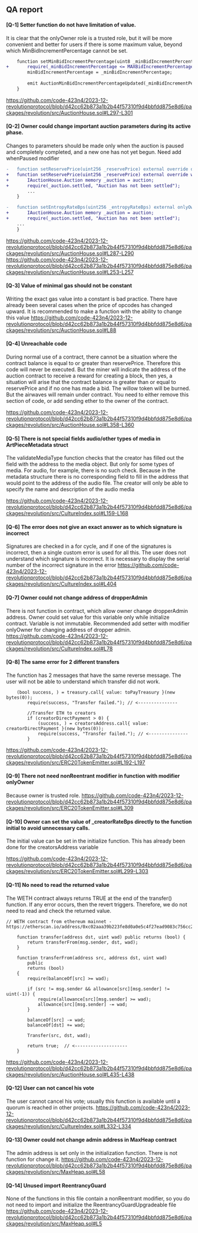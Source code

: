 ## QA report



#### [Q-1] Setter function do not have limitation of value.
It is clear that the onlyOwner role is a trusted role, but it will be more convenient and better for users if there is some maximum value, beyond which MinBidIncrementPercentage cannot be set.
```diff
    function setMinBidIncrementPercentage(uint8 _minBidIncrementPercentage) external override onlyOwner {
+       require(_minBidIncrementPercentage <= MAXBidIncrementPercentage, "Too big value");
		minBidIncrementPercentage = _minBidIncrementPercentage;
		
        emit AuctionMinBidIncrementPercentageUpdated(_minBidIncrementPercentage);
    }
```
https://github.com/code-423n4/2023-12-revolutionprotocol/blob/d42cc62b873a1b2b44f57310f9d4bbfdd875e8d6/packages/revolution/src/AuctionHouse.sol#L297-L301

#### [Q-2] Owner could change important auction parameters during its active phase.
Changes to parameters should be made only when the auction is paused and completely completed, and a new one has not yet begun. Need add whenPaused modifier

```diff
-   function setReservePrice(uint256 _reservePrice) external override onlyOwner {
+   function setReservePrice(uint256 _reservePrice) external override whenPaused onlyOwner {
+       IAuctionHouse.Auction memory _auction = auction;
+       require(_auction.settled, "Auction has not been settled");
        ...
    }

-   function setEntropyRateBps(uint256 _entropyRateBps) external onlyOwner {
+       IAuctionHouse.Auction memory _auction = auction;
+       require(_auction.settled, "Auction has not been settled");
    ...
    }
```
https://github.com/code-423n4/2023-12-revolutionprotocol/blob/d42cc62b873a1b2b44f57310f9d4bbfdd875e8d6/packages/revolution/src/AuctionHouse.sol#L287-L290
https://github.com/code-423n4/2023-12-revolutionprotocol/blob/d42cc62b873a1b2b44f57310f9d4bbfdd875e8d6/packages/revolution/src/AuctionHouse.sol#L253-L257

#### [Q-3] Value of minimal gas should not be constant
Writing the exact gas value into a constant is bad practice. There have already been several cases when the price of opcodes has changed upward. It is recommended to make a function with the ability to change this value
https://github.com/code-423n4/2023-12-revolutionprotocol/blob/d42cc62b873a1b2b44f57310f9d4bbfdd875e8d6/packages/revolution/src/AuctionHouse.sol#L88

#### [Q-4] Unreachable code
During normal use of a contract, there cannot be a situation where the contract balance is equal to or greater than reservePrice. Therefore this code will never be executed. But the miner will indicate the address of the auction contract to receive a reward for creating a block, then yes, a situation will arise that the contract balance is greater than or equal to reservePrice and if no one has made a bid. The willow token will be burned. But the airwaves will remain under contract. You need to either remove this section of code, or add sending ether to the owner of the contract.

https://github.com/code-423n4/2023-12-revolutionprotocol/blob/d42cc62b873a1b2b44f57310f9d4bbfdd875e8d6/packages/revolution/src/AuctionHouse.sol#L358-L360

#### [Q-5] There is not special fields audio/other types of media in ArtPieceMetadata struct
The validateMediaType function checks that the creator has filled out the field with the address to the media object. But only for some types of media. For audio, for example, there is no such check. Because in the metadata structure there is no corresponding field to fill in the address that would point to the address of the audio file. The creator will only be able to specify the name and description of the audio media

https://github.com/code-423n4/2023-12-revolutionprotocol/blob/d42cc62b873a1b2b44f57310f9d4bbfdd875e8d6/packages/revolution/src/CultureIndex.sol#L159-L168

#### [Q-6] The error does not give an exact answer as to which signature is incorrect
Signatures are checked in a for cycle, and if one of the signatures is incorrect, then a single custom error is used for all this. The user does not understand which signature is incorrect. It is necessary to display the serial number of the incorrect signature in the error
https://github.com/code-423n4/2023-12-revolutionprotocol/blob/d42cc62b873a1b2b44f57310f9d4bbfdd875e8d6/packages/revolution/src/CultureIndex.sol#L404

#### [Q-7] Owner could not change address of dropperAdmin
There is not function in contract, which allow owner change dropperAdmin address. Owner could set value for this variable only while initialize contract. Variable is not immutable. Recommended add setter with modifier onlyOwner for changing address of dropper admin. 
https://github.com/code-423n4/2023-12-revolutionprotocol/blob/d42cc62b873a1b2b44f57310f9d4bbfdd875e8d6/packages/revolution/src/CultureIndex.sol#L78

#### [Q-8] The same error for 2 different transfers
The function has 2 messages that have the same reverse message. The user will not be able to understand which transfer did not work. 
```solidity
    (bool success, ) = treasury.call{ value: toPayTreasury }(new bytes(0));
        require(success, "Transfer failed."); // <---------------
      
        //Transfer ETH to creators
        if (creatorDirectPayment > 0) {
            (success, ) = creatorsAddress.call{ value: creatorDirectPayment }(new bytes(0));
            require(success, "Transfer failed."); // <---------------
        }
```
https://github.com/code-423n4/2023-12-revolutionprotocol/blob/d42cc62b873a1b2b44f57310f9d4bbfdd875e8d6/packages/revolution/src/ERC20TokenEmitter.sol#L192-L197

#### [Q-9] There not need nonReentrant modifier in function with modifier onlyOwner
Because owner is trusted role. 
https://github.com/code-423n4/2023-12-revolutionprotocol/blob/d42cc62b873a1b2b44f57310f9d4bbfdd875e8d6/packages/revolution/src/ERC20TokenEmitter.sol#L309

#### [Q-10] Owner can set the value of _creatorRateBps directly to the function initial to avoid unnecessary calls.
The initial value can be set in the initialize function. This has already been done for the creatorsAddress variable

https://github.com/code-423n4/2023-12-revolutionprotocol/blob/d42cc62b873a1b2b44f57310f9d4bbfdd875e8d6/packages/revolution/src/ERC20TokenEmitter.sol#L299-L303

#### [Q-11] No need to read the returned value
The WETH contract always returns TRUE at the end of the transfer() function. If any error occurs, then the revert triggers. Therefore, we do not need to read and check the returned value.
```solidity
// WETH contract from ethereum mainnet - https://etherscan.io/address/0xc02aaa39b223fe8d0a0e5c4f27ead9083c756cc2

    function transfer(address dst, uint wad) public returns (bool) {
        return transferFrom(msg.sender, dst, wad);
    }

    function transferFrom(address src, address dst, uint wad)
        public
        returns (bool)
    {
        require(balanceOf[src] >= wad);

        if (src != msg.sender && allowance[src][msg.sender] != uint(-1)) {
            require(allowance[src][msg.sender] >= wad);
            allowance[src][msg.sender] -= wad;
        }

        balanceOf[src] -= wad;
        balanceOf[dst] += wad;

        Transfer(src, dst, wad);

        return true;  // <--------------------
    }
```
https://github.com/code-423n4/2023-12-revolutionprotocol/blob/d42cc62b873a1b2b44f57310f9d4bbfdd875e8d6/packages/revolution/src/AuctionHouse.sol#L435-L438

#### [Q-12] User can not cancel his vote
The user cannot cancel his vote; usually this function is available until a quorum is reached in other projects.
https://github.com/code-423n4/2023-12-revolutionprotocol/blob/d42cc62b873a1b2b44f57310f9d4bbfdd875e8d6/packages/revolution/src/CultureIndex.sol#L332-L334

#### [Q-13] Owner could not change admin address in MaxHeap contract
The admin address is set only in the initialization function. There is not function for change it.
https://github.com/code-423n4/2023-12-revolutionprotocol/blob/d42cc62b873a1b2b44f57310f9d4bbfdd875e8d6/packages/revolution/src/MaxHeap.sol#L58

#### [Q-14] Unused import ReentrancyGuard
None of the functions in this file contain a nonReentrant modifier, so you do not need to import and initialize the ReentrancyGuardUpgradeable file
https://github.com/code-423n4/2023-12-revolutionprotocol/blob/d42cc62b873a1b2b44f57310f9d4bbfdd875e8d6/packages/revolution/src/MaxHeap.sol#L5